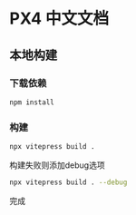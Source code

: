 # PX4 中文文档
## 本地构建
### 下载依赖
```bash
npm install
```
### 构建
```bash
npx vitepress build . 
```
构建失败则添加debug选项
```bash
npx vitepress build . --debug
```

完成